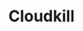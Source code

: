 ---
title: "Cloudkill"
index: "cloudkill"
permalink: /spells/cloudkill/
tags:
  - Spell
  - 5th Level
  - Conjuration
  - Damage
  - Poison
available_for:
  - Sorcerer
  - Wizard
level: "5th Level"
school: "Conjuration"
range: "120 ft"
area: "20 ft"
shape: "Sphere"
comp:
  - V
  - S
duration: "10 Minutes"
concentration: true
attack: "CON Save"
effect: "Poison"
description: |
  You create a 20-foot-radius sphere of poisonous, yellow-green fog centered on a point you choose within range. The fog spreads around corners. It lasts for the duration or until strong wind disperses the fog, ending the spell. Its area is heavily obscured.

  When a creature enters the spell's area for the first time on a turn or starts its turn there, that creature must make a constitution saving throw. The creature takes 5d8 poison damage on a failed save, or half as much damage on a successful one. Creatures are affected even if they hold their breath or don't need to breathe.

  The fog moves 10 feet away from you at the start of each of your turns, rolling along the surface of the ground. The vapors, being heavier than air, sink to the lowest level of the land, even pouring down openings.

  **At higher levels.** When you cast this spell using a spell slot of 6th level or higher, the damage increases by 1d8 for each slot level above 5th.
excerpt: "You create a 20-foot-radius sphere of poisonous, yellow-green fog centered on a point you choose within range."
source: "Basic Rules"
---